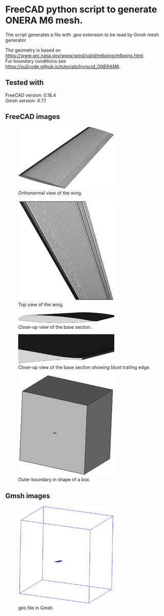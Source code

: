 # FreeCAD python script to generate ONERA M6 mesh.

The script generates a file with .geo extension to be read by Gmsh mesh generator

The geometry is based on https://www.grc.nasa.gov/www/wind/valid/m6wing/m6wing.html.  
For boundary conditions see https://su2code.github.io/tutorials/Inviscid_ONERAM6.

## Tested with
FreeCAD version: 0.18.4  
Gmsh version: 4.7.1

## FreeCAD images

<figure>
  <img src="/images/1.png" width="300">
  <figcaption>Orthonormal view of the wing.</figcaption>
</figure>

<figure>
  <img src="/images/2.png" width="300">
  <figcaption>Top view of the wing.</figcaption>
</figure>

<figure>
  <img src="/images/3.png" width="300">
  <figcaption>Close-up view of the base section.</figcaption>
</figure>

<figure>
  <img src="/images/4.png" width="300">
  <figcaption>Close-up view of the base section showing blunt trailing edge.</figcaption>
</figure>

<figure>
  <img src="/images/5.png" width="300">
  <figcaption>Outer boundary in shape of a box.</figcaption>
</figure>

## Gmsh images

<figure>
  <img src="/images/6.png" width="300">
  <figcaption>geo file in Gmsh.</figcaption>
</figure>
